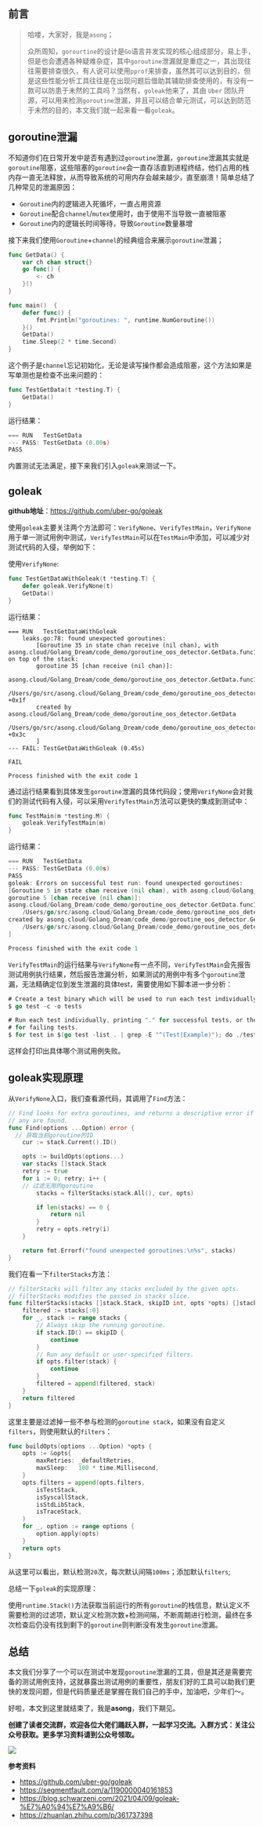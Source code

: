 ## 前言

> 哈喽，大家好，我是`asong`；
>
> 众所周知，`gorourtine`的设计是`Go`语言并发实现的核心组成部分，易上手，但是也会遭遇各种疑难杂症，其中`goroutine`泄漏就是重症之一，其出现往往需要排查很久，有人说可以使用`pprof`来排查，虽然其可以达到目的，但是这些性能分析工具往往是在出现问题后借助其辅助排查使用的，有没有一款可以防患于未然的工具吗？当然有，`goleak`他来了，其由 `Uber` 团队开源，可以用来检测`goroutine`泄漏，并且可以结合单元测试，可以达到防范于未然的目的，本文我们就一起来看一看`goleak`。



## goroutine泄漏

不知道你们在日常开发中是否有遇到过`goroutine`泄漏，`goroutine`泄漏其实就是`goroutine`阻塞，这些阻塞的`goroutine`会一直存活直到进程终结，他们占用的栈内存一直无法释放，从而导致系统的可用内存会越来越少，直至崩溃！简单总结了几种常见的泄漏原因：

- `Goroutine`内的逻辑进入死循坏，一直占用资源
- `Goroutine`配合`channel`/`mutex`使用时，由于使用不当导致一直被阻塞
- `Goroutine`内的逻辑长时间等待，导致`Goroutine`数量暴增

接下来我们使用`Goroutine`+`channel`的经典组合来展示`goroutine`泄漏；

```go
func GetData() {
	var ch chan struct{}
	go func() {
		<- ch
	}()
}

func main()  {
	defer func() {
		fmt.Println("goroutines: ", runtime.NumGoroutine())
	}()
	GetData()
	time.Sleep(2 * time.Second)
}
```

这个例子是`channel`忘记初始化，无论是读写操作都会造成阻塞，这个方法如果是写单测也是检查不出来问题的：

```go
func TestGetData(t *testing.T) {
	GetData()
}
```

运行结果：

```go
=== RUN   TestGetData
--- PASS: TestGetData (0.00s)
PASS
```

内置测试无法满足，接下来我们引入`goleak`来测试一下。



## goleak

**github地址**：https://github.com/uber-go/goleak

使用`goleak`主要关注两个方法即可：`VerifyNone`、`VerifyTestMain`，`VerifyNone`用于单一测试用例中测试，`VerifyTestMain`可以在`TestMain`中添加，可以减少对测试代码的入侵，举例如下：

使用`VerifyNone`:

```go
func TestGetDataWithGoleak(t *testing.T) {
	defer goleak.VerifyNone(t)
	GetData()
}
```

运行结果：

```shell
=== RUN   TestGetDataWithGoleak
    leaks.go:78: found unexpected goroutines:
        [Goroutine 35 in state chan receive (nil chan), with asong.cloud/Golang_Dream/code_demo/goroutine_oos_detector.GetData.func1 on top of the stack:
        goroutine 35 [chan receive (nil chan)]:
        asong.cloud/Golang_Dream/code_demo/goroutine_oos_detector.GetData.func1()
        	/Users/go/src/asong.cloud/Golang_Dream/code_demo/goroutine_oos_detector/main.go:12 +0x1f
        created by asong.cloud/Golang_Dream/code_demo/goroutine_oos_detector.GetData
        	/Users/go/src/asong.cloud/Golang_Dream/code_demo/goroutine_oos_detector/main.go:11 +0x3c
        ]
--- FAIL: TestGetDataWithGoleak (0.45s)

FAIL

Process finished with the exit code 1
```

通过运行结果看到具体发生`goroutine`泄漏的具体代码段；使用`VerifyNone`会对我们的测试代码有入侵，可以采用`VerifyTestMain`方法可以更快的集成到测试中：

```go
func TestMain(m *testing.M) {
	goleak.VerifyTestMain(m)
}
```

运行结果：

```go
=== RUN   TestGetData
--- PASS: TestGetData (0.00s)
PASS
goleak: Errors on successful test run: found unexpected goroutines:
[Goroutine 5 in state chan receive (nil chan), with asong.cloud/Golang_Dream/code_demo/goroutine_oos_detector.GetData.func1 on top of the stack:
goroutine 5 [chan receive (nil chan)]:
asong.cloud/Golang_Dream/code_demo/goroutine_oos_detector.GetData.func1()
	/Users/go/src/asong.cloud/Golang_Dream/code_demo/goroutine_oos_detector/main.go:12 +0x1f
created by asong.cloud/Golang_Dream/code_demo/goroutine_oos_detector.GetData
	/Users/go/src/asong.cloud/Golang_Dream/code_demo/goroutine_oos_detector/main.go:11 +0x3c
]

Process finished with the exit code 1
```

`VerifyTestMain`的运行结果与`VerifyNone`有一点不同，`VerifyTestMain`会先报告测试用例执行结果，然后报告泄漏分析，如果测试的用例中有多个`goroutine`泄漏，无法精确定位到发生泄漏的具体test，需要使用如下脚本进一步分析：

```go
# Create a test binary which will be used to run each test individually
$ go test -c -o tests

# Run each test individually, printing "." for successful tests, or the test name
# for failing tests.
$ for test in $(go test -list . | grep -E "^(Test|Example)"); do ./tests -test.run "^$test\$" &>/dev/null && echo -n "." || echo -e "\n$test failed"; done
```

这样会打印出具体哪个测试用例失败。



## goleak实现原理

从`VerifyNone`入口，我们查看源代码，其调用了`Find`方法：

```go
// Find looks for extra goroutines, and returns a descriptive error if
// any are found.
func Find(options ...Option) error {
  // 获取当前goroutine的ID
	cur := stack.Current().ID()

	opts := buildOpts(options...)
	var stacks []stack.Stack
	retry := true
	for i := 0; retry; i++ {
    // 过滤无用的goroutine
		stacks = filterStacks(stack.All(), cur, opts)

		if len(stacks) == 0 {
			return nil
		}
		retry = opts.retry(i)
	}

	return fmt.Errorf("found unexpected goroutines:\n%s", stacks)
}
```

我们在看一下`filterStacks`方法：

```go
// filterStacks will filter any stacks excluded by the given opts.
// filterStacks modifies the passed in stacks slice.
func filterStacks(stacks []stack.Stack, skipID int, opts *opts) []stack.Stack {
	filtered := stacks[:0]
	for _, stack := range stacks {
		// Always skip the running goroutine.
		if stack.ID() == skipID {
			continue
		}
		// Run any default or user-specified filters.
		if opts.filter(stack) {
			continue
		}
		filtered = append(filtered, stack)
	}
	return filtered
}
```

这里主要是过滤掉一些不参与检测的`goroutine stack`，如果没有自定义`filters`，则使用默认的`filters`：

```go
func buildOpts(options ...Option) *opts {
	opts := &opts{
		maxRetries: _defaultRetries,
		maxSleep:   100 * time.Millisecond,
	}
	opts.filters = append(opts.filters,
		isTestStack,
		isSyscallStack,
		isStdLibStack,
		isTraceStack,
	)
	for _, option := range options {
		option.apply(opts)
	}
	return opts
}
```

从这里可以看出，默认检测`20`次，每次默认间隔`100ms`；添加默认`filters`;

总结一下`goleak`的实现原理：

使用`runtime.Stack()`方法获取当前运行的所有`goroutine`的栈信息，默认定义不需要检测的过滤项，默认定义检测次数+检测间隔，不断周期进行检测，最终在多次检查后仍没有找到剩下的`goroutine`则判断没有发生`goroutine`泄漏。



## 总结

本文我们分享了一个可以在测试中发现`goroutine`泄漏的工具，但是其还是需要完备的测试用例支持，这就暴露出测试用例的重要性，朋友们好的工具可以助我们更快的发现问题，但是代码质量还是掌握在我们自己的手中，加油吧，少年们～。

好啦，本文到这里就结束了，我是**asong**，我们下期见。

**创建了读者交流群，欢迎各位大佬们踊跃入群，一起学习交流。入群方式：关注公众号获取。更多学习资料请到公众号领取。**

![](https://song-oss.oss-cn-beijing.aliyuncs.com/golang_dream/article/static/扫码_搜索联合传播样式-白色版.png)



**参考资料**

- https://github.com/uber-go/goleak
- https://segmentfault.com/a/1190000040161853
- https://blog.schwarzeni.com/2021/04/09/goleak-%E7%A0%94%E7%A9%B6/
- https://zhuanlan.zhihu.com/p/361737398